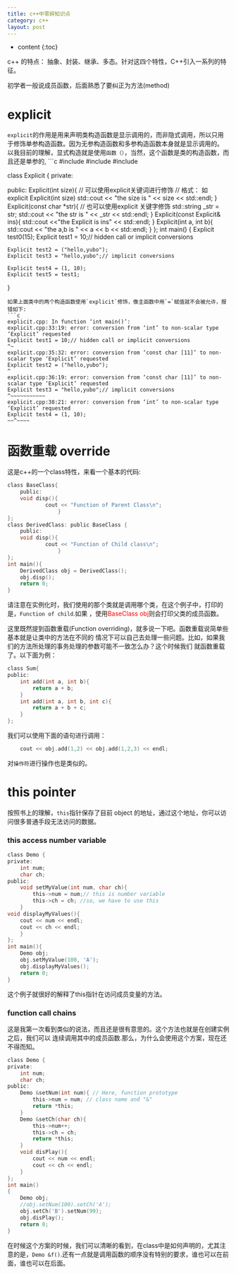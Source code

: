 ```yaml
---
title: c++中零碎知识点
category: c++
layout: post
---
```

* content
{:toc}

c++ 的特点：
抽象、封装、继承、多态。针对这四个特性，C++引入一系列的特征。

初学者一般说成员函数，后面熟悉了要纠正为方法(method)

# explicit
`explicit`的作用是用来声明类构造函数是显示调用的，而非隐式调用，所以只用于修饰单参构造函数。因为无参构造函数和多参构造函数本身就是显示调用的。
以我目前的理解，显式构造就是使用`函数（）`，当然，这个函数是类的构造函数，而且还是单参的,
	```c
#include <iostream>
#include <string>
#include <iostream>

class Explicit
{
private:

public:
		Explicit(int size){ // 可以使用explicit关键词进行修饰
			// 格式： 如 explicit Explicit(int size)
			std::cout << "the size is " << size << std::endl;
		}
		Explicit(const char *str){ // 也可以使用explicit 关键字修饰
			std::string _str = str;
			std::cout << "the str is " << _str << std::endl;
		}
		Explicit(const Explicit& ins){
			std::cout <<"the Explicit is ins" << std::endl;
		}
		Explicit(int a, int b){
			std::cout << "the a,b is " <<  a << b << std::endl;
		}
};
int main()
{
	Explicit test0(15);
	Explicit test1 = 10;// hidden call or implicit conversions

	Explicit test2 = ("hello,yubo");
	Explicit test3 = "hello,yubo";// implicit conversions

	Explicit test4 = (1, 10);
	Explicit test5 = test1;

}
```
如果上面类中的两个构造函数使用`explicit`修饰，像主函数中用`=`赋值就不会被允许，报错如下:
```c
explicit.cpp: In function ‘int main()’:
explicit.cpp:33:19: error: conversion from ‘int’ to non-scalar type ‘Explicit’ requested
Explicit test1 = 10;// hidden call or implicit conversions
^~
explicit.cpp:35:32: error: conversion from ‘const char [11]’ to non-scalar type ‘Explicit’ requested
Explicit test2 = ("hello,yubo");
^
explicit.cpp:36:19: error: conversion from ‘const char [11]’ to non-scalar type ‘Explicit’ requested
Explicit test3 = "hello,yubo";// implicit conversions
^~~~~~~~~~~~
explicit.cpp:38:21: error: conversion from ‘int’ to non-scalar type ‘Explicit’ requested
Explicit test4 = (1, 10);
~~^~~~~
```

# 函数重载 override
这是c++的一个class特性，来看一个基本的代码:

```c
class BaseClass{
	public:
	void disp(){
			cout << "Function of Parent Class\n";
				}
};
class DerivedClass: public BaseClass {
	public:
	void disp(){
			cout << "Function of Child class\n";
				}
};
int main(){
	DerivedClass obj = DerivedClass();
	obj.disp();
	return 0;
}
```
请注意在实例化时，我们使用的那个类就是调用哪个类，在这个例子中，打印的是，```Function of child```.如果
，使用<font color="red">BaseClass obj</font>则会打印父类的成员函数。

这里既然提到函数重载(Function overriding)，就多说一下吧。函数重载说简单些基本就是让类中的方法在不同的
情况下可以自己去处理一些问题。比如，如果我们的方法所处理的事务处理的参数可能不一致怎么办？这个时候我们
就函数重载了。以下面为例：

```c
class Sum{
public:
	int add(int a, int b){
		return a + b;
	}
	int add(int a, int b, int c){
		return a + b + c;
	}
};
```
我们可以使用下面的语句进行调用：
```c
	cout << obj.add(1,2) << obj.add(1,2,3) << endl;
```
对`操作符`进行操作也是类似的。

# this pointer
按照书上的理解，`this`指针保存了目前 object 的地址，通过这个地址，你可以访问很多普通手段无法访问的数据。

### this access number variable
```c
class Demo {
private:
	int num;
	char ch;
public:
	void setMyValue(int num, char ch){
		this->num = num;// this is number variable
		this->ch = ch; //so, we have to use this
	}
void displayMyValues(){
	cout << num << endl;
	cout << ch << endl;
	}
};
int main(){
	Demo obj;
	obj.setMyValue(100, 'A');
	obj.displayMyValues();
	return 0;
}
```
这个例子就很好的解释了this指针在访问成员变量的方法。

### function call chains
这是我第一次看到类似的说法，而且还是很有意思的。这个方法也就是在创建实例之后，我们可以
连续调用其中的成员函数.那么，为什么会使用这个方案，现在还不得而知。
```c
class Demo {
private:
	int num;
	char ch;
public:
	Demo &setNum(int num){ // Here, function prototype
		this->num = num; // class name and "&"
		return *this;
	}
	Demo &setCh(char ch){
		this->num++;
		this->ch = ch;
		return *this;
	}
	void disPlay(){
		cout << num << endl;
		cout << ch << endl;
	}
};
int main()
{
	Demo obj;
	//obj.setNum(100).setCh('A');
	obj.setCh('B').setNum(99);
	obj.disPlay();
	return 0;
}
```
在时候这个方案的时候，我们可以清晰的看到，在class中是如何声明的，尤其注意的是，`Demo &f()`.还有一点就是调用函数的顺序没有特别的要求，谁也可以在前面，谁也可以在后面。
